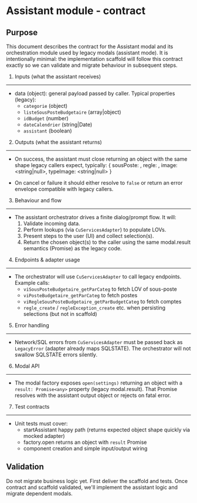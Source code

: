 Assistant module - contract
===========================

Purpose
-------
This document describes the contract for the Assistant modal and its orchestration module used by legacy modals (assistant mode). It is intentionally minimal: the implementation scaffold will follow this contract exactly so we can validate and migrate behaviour in subsequent steps.

1) Inputs (what the assistant receives)
--------------------------------------
- data (object): general payload passed by caller. Typical properties (legacy):
  - `categorie` (object)
  - `listeSousPosteBudgetaire` (array|object)
  - `idBudget` (number)
  - `dateCalendrier` (string|Date)
  - `assistant` (boolean)

2) Outputs (what the assistant returns)
---------------------------------------
- On success, the assistant must close returning an object with the same shape legacy callers expect, typically:
  {
    sousPoste: <sousPosteBudgetaire object>,
    regle: <regle object>,
    image: <string|null>,
    typeImage: <string|null>
  }

- On cancel or failure it should either resolve to `false` or return an error envelope compatible with legacy callers.

3) Behaviour and flow
----------------------
- The assistant orchestrator drives a finite dialog/prompt flow. It will:
  1. Validate incoming data.
  2. Perform lookups (via `CuServicesAdapter`) to populate LOVs.
  3. Present steps to the user (UI) and collect selection(s).
  4. Return the chosen object(s) to the caller using the same modal.result semantics (Promise) as the legacy code.

4) Endpoints & adapter usage
----------------------------
- The orchestrator will use `CuServicesAdapter` to call legacy endpoints. Example calls:
  - `viSousPosteBudgetaire_getParCateg` to fetch LOV of sous-poste
  - `viPosteBudgetaire_getParCateg` to fetch postes
  - `viRegleSousPosteBudgetaire_getParBudgetCateg` to fetch comptes
  - `regle_create` / `regleException_create` etc. when persisting selections (but not in scaffold)

5) Error handling
-----------------
- Network/SQL errors from `CuServicesAdapter` must be passed back as `LegacyError` (adapter already maps SQLSTATE). The orchestrator will not swallow SQLSTATE errors silently.

6) Modal API
------------
- The modal factory exposes `open(settings)` returning an object with a `result: Promise<any>` property (legacy modal.result). That Promise resolves with the assistant output object or rejects on fatal error.

7) Test contracts
-----------------
- Unit tests must cover:
  - startAssistant happy path (returns expected object shape quickly via mocked adapter)
  - factory.open returns an object with `result` Promise
  - component creation and simple input/output wiring

Validation
----------
Do not migrate business logic yet. First deliver the scaffold and tests. Once contract and scaffold validated, we'll implement the assistant logic and migrate dependent modals.
